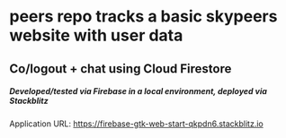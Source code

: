 # peers repo tracks a basic skypeers website with user data

## Co/logout + chat using Cloud Firestore 
##### Developed/tested via Firebase in a local environment, deployed via Stackblitz
Application URL:  https://firebase-gtk-web-start-qkpdn6.stackblitz.io
